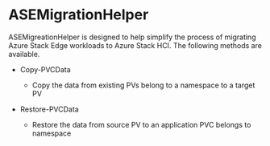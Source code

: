 # ASEMigrationHelper
ASEMigreationHelper is designed to help simplify the process of migrating Azure Stack Edge workloads to Azure Stack HCI. The following methods are available.

- Copy-PVCData &nbsp;
  * Copy the data from existing PVs belong to a namespace to a target PV

- Restore-PVCData &nbsp;
  * Restore the data from source PV to an application PVC belongs to namespace
